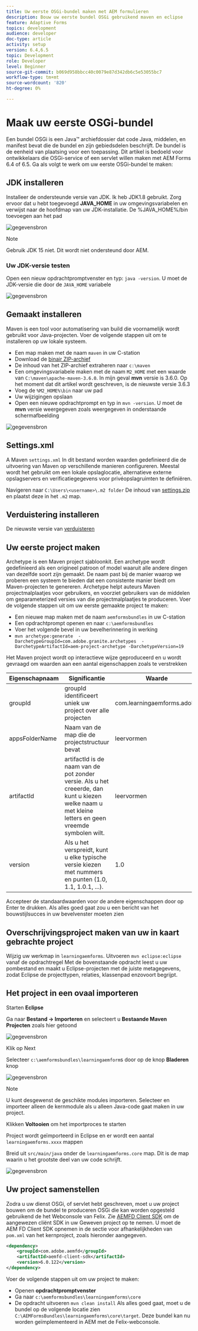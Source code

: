 ```yaml
---
title: Uw eerste OSGi-bundel maken met AEM formulieren
description: Bouw uw eerste bundel OSGi gebruikend maven en eclipse
feature: Adaptive Forms
topics: development
audience: developer
doc-type: article
activity: setup
version: 6.4,6.5
topic: Development
role: Developer
level: Beginner
source-git-commit: b069d958bbcc40c0079e87d342db6c5e53055bc7
workflow-type: tm+mt
source-wordcount: '820'
ht-degree: 0%

---
```



# Maak uw eerste OSGi-bundel

Een bundel OSGi is een Java™ archiefdossier dat code Java, middelen, en manifest bevat die de bundel en zijn gebiedsdelen beschrijft. De bundel is de eenheid van plaatsing voor een toepassing. Dit artikel is bedoeld voor ontwikkelaars die OSGi-service of een servlet willen maken met AEM Forms 6.4 of 6.5. Ga als volgt te werk om uw eerste OSGi-bundel te maken:


## JDK installeren

Installeer de ondersteunde versie van JDK. Ik heb JDK1.8 gebruikt. Zorg ervoor dat u hebt toegevoegd **JAVA_HOME** in uw omgevingsvariabelen en verwijst naar de hoofdmap van uw JDK-installatie.
De %JAVA_HOME%/bin toevoegen aan het pad

![gegevensbron](assets/java-home.JPG)

>[!NOTE]
> Gebruik JDK 15 niet. Dit wordt niet ondersteund door AEM.

### Uw JDK-versie testen

Open een nieuw opdrachtpromptvenster en typ: `java -version`. U moet de JDK-versie die door de `JAVA_HOME` variabele

![gegevensbron](assets/java-version.JPG)

## Gemaakt installeren

Maven is een tool voor automatisering van build die voornamelijk wordt gebruikt voor Java-projecten. Voer de volgende stappen uit om te installeren op uw lokale systeem.

* Een map maken met de naam `maven` in uw C-station
* Download de [binair ZIP-archief](http://maven.apache.org/download.cgi)
* De inhoud van het ZIP-archief extraheren naar `c:\maven`
* Een omgevingsvariabele maken met de naam `M2_HOME` met een waarde van `C:\maven\apache-maven-3.6.0`. In mijn geval **mvn** versie is 3.6.0. Op het moment dat dit artikel wordt geschreven, is de nieuwste versie 3.6.3
* Voeg de `%M2_HOME%\bin` naar uw pad
* Uw wijzigingen opslaan
* Open een nieuwe opdrachtprompt en typ in `mvn -version`. U moet de **mvn** versie weergegeven zoals weergegeven in onderstaande schermafbeelding

![gegevensbron](assets/mvn-version.JPG)

## Settings.xml

A Maven `settings.xml` In dit bestand worden waarden gedefinieerd die de uitvoering van Maven op verschillende manieren configureren. Meestal wordt het gebruikt om een lokale opslaglocatie, alternatieve externe opslagservers en verificatiegegevens voor privéopslagruimten te definiëren.

Navigeren naar `C:\Users\<username>\.m2 folder`
De inhoud van [settings.zip](assets/settings.zip) en plaatst deze in het `.m2` map.

## Verduistering installeren

De nieuwste versie van [verduisteren](https://www.eclipse.org/downloads/)

## Uw eerste project maken

Archetype is een Maven project sjabloonkit. Een archetype wordt gedefinieerd als een origineel patroon of model waaruit alle andere dingen van dezelfde soort zijn gemaakt. De naam past bij de manier waarop we proberen een systeem te bieden dat een consistente manier biedt om Maven-projecten te genereren. Archetype helpt auteurs Maven projectmalplaatjes voor gebruikers, en voorziet gebruikers van de middelen om geparameterized versies van die projectmalplaatjes te produceren.
Voer de volgende stappen uit om uw eerste gemaakte project te maken:

* Een nieuwe map maken met de naam `aemformsbundles` in uw C-station
* Een opdrachtprompt openen en naar `c:\aemformsbundles`
* Voer het volgende bevel in uw bevelherinnering in werking
* `mvn archetype:generate  -DarchetypeGroupId=com.adobe.granite.archetypes  -DarchetypeArtifactId=aem-project-archetype -DarchetypeVersion=19`

Het Maven project wordt op interactieve wijze geproduceerd en u wordt gevraagd om waarden aan een aantal eigenschappen zoals te verstrekken

| Eigenschapnaam | Significantie | Waarde |
|------------------------|---------------------------------------|---------------------|
| groupId | groupId identificeert uniek uw project over alle projecten | com.learningaemforms.adobe |
| appsFolderName | Naam van de map die de projectstructuur bevat | leervormen |
| artifactId | artifactId is de naam van de pot zonder versie. Als u het creeerde, dan kunt u kiezen welke naam u met kleine letters en geen vreemde symbolen wilt. | leervormen |
| version | Als u het verspreidt, kunt u elke typische versie kiezen met nummers en punten (1.0, 1.1, 1.0.1, ...). | 1.0 |

Accepteer de standaardwaarden voor de andere eigenschappen door op Enter te drukken.
Als alles goed gaat zou u een bericht van het bouwstijlsucces in uw bevelvenster moeten zien

## Overschrijvingsproject maken van uw in kaart gebrachte project

Wijzig uw werkmap in `learningaemforms`.
Uitvoeren `mvn eclipse:eclipse` vanaf de opdrachtregel Met de bovenstaande opdracht leest u uw pombestand en maakt u Eclipse-projecten met de juiste metagegevens, zodat Eclipse de projecttypen, relaties, klassenpad enzovoort begrijpt.

## Het project in een ovaal importeren

Starten **Eclipse**

Ga naar **Bestand -> Importeren** en selecteert u **Bestaande Maven Projecten** zoals hier getoond

![gegevensbron](assets/import-mvn-project.JPG)

Klik op Next

Selecteer `c:\aemformsbundles\learningaemform`s door op de knop **Bladeren** knop

![gegevensbron](assets/select-mvn-project.JPG)

>[!NOTE]
>U kunt desgewenst de geschikte modules importeren. Selecteer en importeer alleen de kernmodule als u alleen Java-code gaat maken in uw project.

Klikken **Voltooien** om het importproces te starten

Project wordt geïmporteerd in Eclipse en er wordt een aantal `learningaemforms.xxxx` mappen

Breid uit `src/main/java` onder de `learningaemforms.core` map. Dit is de map waarin u het grootste deel van uw code schrijft.

![gegevensbron](assets/learning-core.JPG)

## Uw project samenstellen

Zodra u uw dienst OSGi, of servlet hebt geschreven, moet u uw project bouwen om de bundel te produceren OSGi die kan worden opgesteld gebruikend de het Webconsole van Felix. Zie [AEMFD Client SDK](https://repo.adobe.com/nexus/content/repositories/public/com/adobe/aemfd/aemfd-client-sdk/) om de aangewezen cliënt SDK in uw Geweven project op te nemen. U moet de AEM FD Client SDK opnemen in de sectie voor afhankelijkheden van `pom.xml` van het kernproject, zoals hieronder aangegeven.

```xml
<dependency>
    <groupId>com.adobe.aemfd</groupId>
    <artifactId>aemfd-client-sdk</artifactId>
    <version>6.0.122</version>
</dependency>
```

Voer de volgende stappen uit om uw project te maken:

* Openen **opdrachtpromptvenster**
* Ga naar `c:\aemformsbundles\learningaemforms\core`
* De opdracht uitvoeren `mvn clean install`
Als alles goed gaat, moet u de bundel op de volgende locatie zien `C:\AEMFormsBundles\learningaemforms\core\target`. Deze bundel kan nu worden geïmplementeerd in AEM met de Felix-webconsole.
